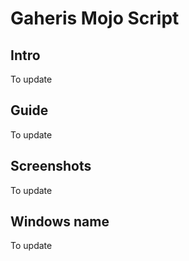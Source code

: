 # Gaheris Mojo Script
## Intro
To update

## Guide
To update

## Screenshots
To update

## Windows name
To update